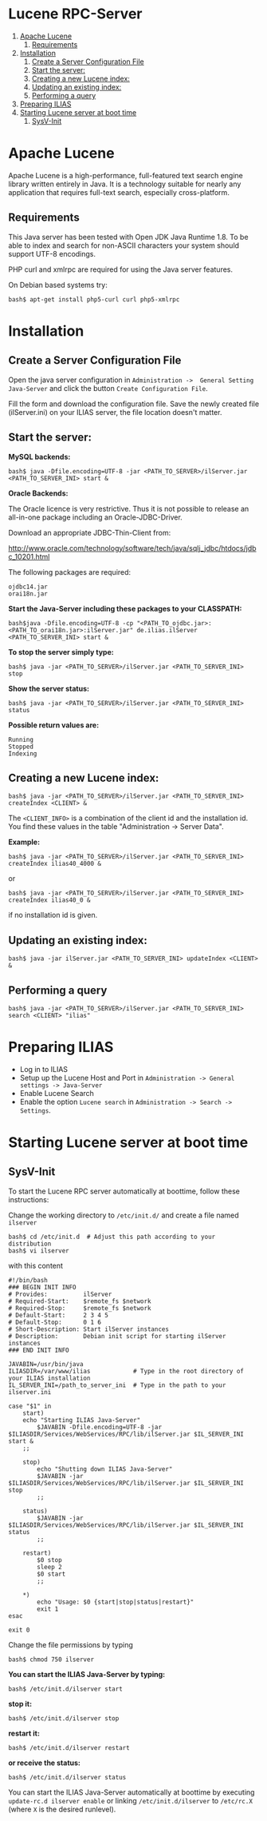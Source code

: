 # Lucene RPC-Server

<!-- MarkdownTOC depth=0 autolink="true" bracket="round" autoanchor="true" style="ordered" indent="   " -->

1. [Apache Lucene](#apache-lucene)
   1. [Requirements](#requirements)
1. [Installation](#installation)
   1. [Create a Server Configuration File](#create-a-server-configuration-file)
   1. [Start the server:](#start-the-server)
   1. [Creating a new Lucene index:](#creating-a-new-lucene-index)
   1. [Updating an existing index:](#updating-an-existing-index)
   1. [Performing a query](#performing-a-query)
1. [Preparing ILIAS](#preparing-ilias)
1. [Starting Lucene server at boot time](#starting-lucene-server-at-boot-time)
   1. [SysV-Init](#sysv-init)

<!-- /MarkdownTOC -->

<a name="apache-lucene"></a>
# Apache Lucene

Apache Lucene is a high-performance, full-featured text search engine library 
written entirely in Java. It is a technology suitable for nearly any application 
that requires full-text search, especially cross-platform.

<a name="requirements"></a>
## Requirements

This Java server has been tested with Open JDK Java Runtime 1.8.
To be able to index and search for non-ASCII characters your system should
support UTF-8 encodings.

PHP curl and xmlrpc are required for using the Java server features.

On Debian based systems try:

```
bash$ apt-get install php5-curl curl php5-xmlrpc
```

<a name="installation"></a>
# Installation

<a name="create-a-server-configuration-file"></a>
## Create a Server Configuration File

Open the java server configuration in ```Administration ->  General Setting
Java-Server``` and click the button ```Create Configuration File```.

Fill the form and download the configuration file.
Save the newly created file (ilServer.ini) on your ILIAS server, the file location doesn't matter.

<a name="start-the-server"></a>
## Start the server:

**MySQL backends:**

```
bash$ java -Dfile.encoding=UTF-8 -jar <PATH_TO_SERVER>/ilServer.jar <PATH_TO_SERVER_INI> start &
```

**Oracle Backends:**

The Oracle licence is very restrictive. Thus it is not possible to release an all-in-one package 
including an Oracle-JDBC-Driver.

Download an appropriate JDBC-Thin-Client from:
   
http://www.oracle.com/technology/software/tech/java/sqlj_jdbc/htdocs/jdbc_10201.html

The following packages are required:

```
ojdbc14.jar
orai18n.jar
```

**Start the Java-Server including these packages to your CLASSPATH:**

```
bash$java -Dfile.encoding=UTF-8 -cp "<PATH_TO_ojdbc.jar>:<PATH_TO_orai18n.jar>:ilServer.jar" de.ilias.ilServer <PATH_TO_SERVER_INI> start &
```

**To stop the server simply type:**

```
bash$ java -jar <PATH_TO_SERVER>/ilServer.jar <PATH_TO_SERVER_INI> stop
```

**Show the server status:**

```
bash$ java -jar <PATH_TO_SERVER>/ilServer.jar <PATH_TO_SERVER_INI> status
```

**Possible return values are:**

```
Running
Stopped
Indexing
```

<a name="creating-a-new-lucene-index"></a>
## Creating a new Lucene index:

```
bash$ java -jar <PATH_TO_SERVER>/ilServer.jar <PATH_TO_SERVER_INI> createIndex <CLIENT> &
```

The ```<CLIENT_INFO>``` is a combination of the client id and the installation id.
You find these values in the table "Administration -> Server Data".

**Example:**

```
bash$ java -jar <PATH_TO_SERVER>/ilServer.jar <PATH_TO_SERVER_INI> createIndex ilias40_4000 &
```

or

```
bash$ java -jar <PATH_TO_SERVER>/ilServer.jar <PATH_TO_SERVER_INI> createIndex ilias40_0 &
```
if no installation id is given.

<a name="updating-an-existing-index"></a>
## Updating an existing index:

```
bash$ java -jar ilServer.jar <PATH_TO_SERVER_INI> updateIndex <CLIENT> &
```

<a name="performing-a-query"></a>
## Performing a query

```
bash$ java -jar <PATH_TO_SERVER>/ilServer.jar <PATH_TO_SERVER_INI> search <CLIENT> "ilias"
```

<a name="preparing-ilias"></a>
# Preparing ILIAS

  * Log in to ILIAS
  * Setup up the Lucene Host and Port in ```Administration -> General settings -> Java-Server```
  * Enable Lucene Search
  * Enable the option ```Lucene search``` in ```Administration -> Search -> Settings```.

<a name="starting-lucene-server-at-boot-time"></a>
# Starting Lucene server at boot time

<a name="sysv-init"></a>
## SysV-Init

To start the Lucene RPC server automatically at boottime, follow these instructions:

Change the working directory to ```/etc/init.d/``` and create a file named ```ilserver```

```
bash$ cd /etc/init.d  # Adjust this path according to your distribution
bash$ vi ilserver
```

with this content

```
#!/bin/bash
### BEGIN INIT INFO
# Provides:          ilServer
# Required-Start:    $remote_fs $network
# Required-Stop:     $remote_fs $network
# Default-Start:     2 3 4 5
# Default-Stop:      0 1 6
# Short-Description: Start ilServer instances
# Description:       Debian init script for starting ilServer instances
### END INIT INFO

JAVABIN=/usr/bin/java
ILIASDIR=/var/www/ilias            # Type in the root directory of your ILIAS installation
IL_SERVER_INI=/path_to_server_ini  # Type in the path to your ilserver.ini

case "$1" in
    start)
    echo "Starting ILIAS Java-Server"
        $JAVABIN -Dfile.encoding=UTF-8 -jar $ILIASDIR/Services/WebServices/RPC/lib/ilServer.jar $IL_SERVER_INI start &
    ;;

    stop)
        echo "Shutting down ILIAS Java-Server"
        $JAVABIN -jar $ILIASDIR/Services/WebServices/RPC/lib/ilServer.jar $IL_SERVER_INI stop
        ;;
        
    status)
        $JAVABIN -jar $ILIASDIR/Services/WebServices/RPC/lib/ilServer.jar $IL_SERVER_INI status
        ;;      

    restart)
        $0 stop
        sleep 2
        $0 start
        ;;

    *)
        echo "Usage: $0 {start|stop|status|restart}"
        exit 1
esac

exit 0
```

Change the file permissions by typing

```
bash$ chmod 750 ilserver
```

**You can start the ILIAS Java-Server by typing:**

```
bash$ /etc/init.d/ilserver start
```

**stop it:**

```
bash$ /etc/init.d/ilserver stop
```

**restart it:**

```
bash$ /etc/init.d/ilserver restart
```

**or receive the status:**

```
bash$ /etc/init.d/ilserver status
```

You can start the ILIAS Java-Server automatically at boottime by executing ```update-rc.d ilserver enable``` or linking ```/etc/init.d/ilserver``` to ```/etc/rc.X``` (where ```X``` is the desired runlevel).
